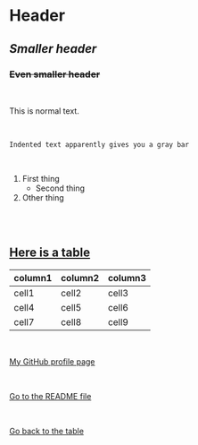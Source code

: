 # **Header**
## _Smaller header_
### ~~Even smaller header~~

<br>

This is normal text.

<br>

    Indented text apparently gives you a gray bar

<br>

1. First thing
    - Second thing
2. Other thing

<br>

<br>

## [Here is a table](#here-is-a-table)

column1 | column2 | column3
--------|---------|--------
cell1 | cell2 | cell3
cell4 | cell5 | cell6
cell7 | cell8 | cell9

<br>

[My GitHub profile page](https://github.com/MEertink)

<br>

[Go to the README file](./daa/README.md)

<br>

[Go back to the table](#here-is-a-table)